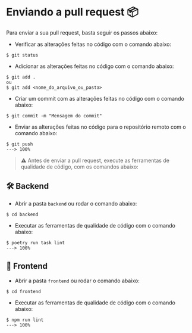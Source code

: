 # Enviando a pull request 📦

Para enviar a sua pull request, basta seguir os passos abaixo:

- Verificar as alterações feitas no código com o comando abaixo:

<!-- termynal -->

```console
$ git status
```

- Adicionar as alterações feitas no código com o comando abaixo:

<!-- termynal -->

```console
$ git add .
ou
$ git add <nome_do_arquivo_ou_pasta>
```

- Criar um commit com as alterações feitas no código com o comando abaixo:

<!-- termynal -->

```console
$ git commit -m "Mensagem do commit"
```

- Enviar as alterações feitas no código para o repositório remoto com o comando abaixo:

<!-- termynal -->

```console
$ git push
---> 100%
```

> ⚠️ Antes de enviar a pull request, execute as ferramentas de qualidade de código, com os comandos abaixo:

## 🛠️ Backend

- Abrir a pasta `backend` ou rodar o comando abaixo:

<!-- termynal -->

```console
$ cd backend
```

- Executar as ferramentas de qualidade de código com o comando abaixo:

<!-- termynal -->

```console
$ poetry run task lint
---> 100%
```

## 🎨 Frontend

- Abrir a pasta `frontend` ou rodar o comando abaixo:

<!-- termynal -->

```console
$ cd frontend
```

- Executar as ferramentas de qualidade de código com o comando abaixo:

<!-- termynal -->

```console
$ npm run lint
---> 100%
```
